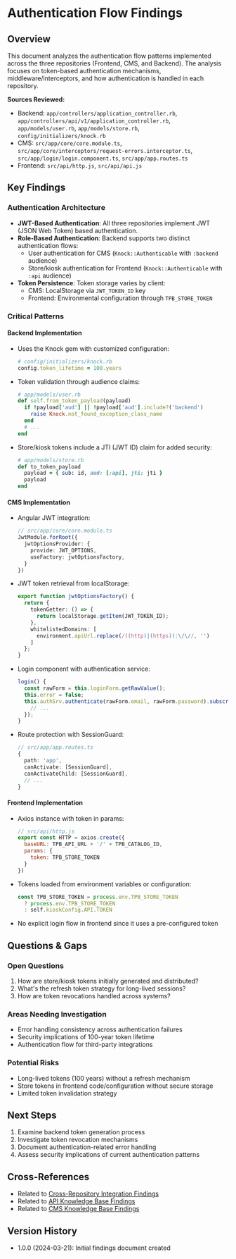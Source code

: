 # Authentication Flow Findings

## Overview
This document analyzes the authentication flow patterns implemented across the three repositories (Frontend, CMS, and Backend). The analysis focuses on token-based authentication mechanisms, middleware/interceptors, and how authentication is handled in each repository.

**Sources Reviewed:**
- Backend: `app/controllers/application_controller.rb`, `app/controllers/api/v1/application_controller.rb`, `app/models/user.rb`, `app/models/store.rb`, `config/initializers/knock.rb`
- CMS: `src/app/core/core.module.ts`, `src/app/core/interceptors/request-errors.interceptor.ts`, `src/app/login/login.component.ts`, `src/app/app.routes.ts`
- Frontend: `src/api/http.js`, `src/api/api.js`

## Key Findings

### Authentication Architecture
- **JWT-Based Authentication**: All three repositories implement JWT (JSON Web Token) based authentication.
- **Role-Based Authentication**: Backend supports two distinct authentication flows:
  - User authentication for CMS (`Knock::Authenticable` with `:backend` audience)
  - Store/kiosk authentication for Frontend (`Knock::Authenticable` with `:api` audience)
- **Token Persistence**: Token storage varies by client:
  - CMS: LocalStorage via `JWT_TOKEN_ID` key
  - Frontend: Environmental configuration through `TPB_STORE_TOKEN`

### Critical Patterns

#### Backend Implementation
- Uses the Knock gem with customized configuration:
  ```ruby
  # config/initializers/knock.rb
  config.token_lifetime = 100.years
  ```
- Token validation through audience claims:
  ```ruby
  # app/models/user.rb
  def self.from_token_payload(payload)
    if !payload['aud'] || !payload['aud'].include?('backend')
      raise Knock.not_found_exception_class_name
    end
    # ...
  end
  ```
- Store/kiosk tokens include a JTI (JWT ID) claim for added security:
  ```ruby
  # app/models/store.rb
  def to_token_payload
    payload = { sub: id, aud: [:api], jti: jti }
    payload
  end
  ```

#### CMS Implementation
- Angular JWT integration:
  ```typescript
  // src/app/core/core.module.ts
  JwtModule.forRoot({
    jwtOptionsProvider: {
      provide: JWT_OPTIONS,
      useFactory: jwtOptionsFactory,
    }
  })
  ```
- JWT token retrieval from localStorage:
  ```typescript
  export function jwtOptionsFactory() {
    return {
      tokenGetter: () => {
        return localStorage.getItem(JWT_TOKEN_ID);
      },
      whitelistedDomains: [
        environment.apiUrl.replace(/((http)|(https)):\/\//, '')
      ]
    };
  }
  ```
- Login component with authentication service:
  ```typescript
  login() {
    const rawForm = this.loginForm.getRawValue();
    this.error = false;
    this.authSrv.authenticate(rawForm.email, rawForm.password).subscribe(user => {
      // ...
    });
  }
  ```
- Route protection with SessionGuard:
  ```typescript
  // src/app/app.routes.ts
  {
    path: 'app',
    canActivate: [SessionGuard],
    canActivateChild: [SessionGuard],
    // ...
  }
  ```

#### Frontend Implementation
- Axios instance with token in params:
  ```javascript
  // src/api/http.js
  export const HTTP = axios.create({
    baseURL: TPB_API_URL + '/' + TPB_CATALOG_ID,
    params: {
      token: TPB_STORE_TOKEN
    }
  })
  ```
- Tokens loaded from environment variables or configuration:
  ```javascript
  const TPB_STORE_TOKEN = process.env.TPB_STORE_TOKEN 
    ? process.env.TPB_STORE_TOKEN 
    : self.kioskConfig.API.TOKEN
  ```
- No explicit login flow in frontend since it uses a pre-configured token

## Questions & Gaps

### Open Questions
1. How are store/kiosk tokens initially generated and distributed?
2. What's the refresh token strategy for long-lived sessions?
3. How are token revocations handled across systems?

### Areas Needing Investigation
- Error handling consistency across authentication failures
- Security implications of 100-year token lifetime
- Authentication flow for third-party integrations

### Potential Risks
- Long-lived tokens (100 years) without a refresh mechanism 
- Store tokens in frontend code/configuration without secure storage
- Limited token invalidation strategy

## Next Steps
1. Examine backend token generation process
2. Investigate token revocation mechanisms
3. Document authentication-related error handling
4. Assess security implications of current authentication patterns

## Cross-References
- Related to [Cross-Repository Integration Findings](cross-repository-integration-findings.md)
- Related to [API Knowledge Base Findings](api-knowledge-base-findings.md)
- Related to [CMS Knowledge Base Findings](cms-knowledge-base-findings.md)

## Version History
- 1.0.0 (2024-03-21): Initial findings document created 